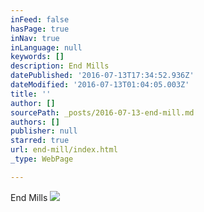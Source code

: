 ```yaml
---
inFeed: false
hasPage: true
inNav: true
inLanguage: null
keywords: []
description: End Mills
datePublished: '2016-07-13T17:34:52.936Z'
dateModified: '2016-07-13T01:04:05.003Z'
title: ''
author: []
sourcePath: _posts/2016-07-13-end-mill.md
authors: []
publisher: null
starred: true
url: end-mill/index.html
_type: WebPage

---
```

End Mills
![](https://the-grid-user-content.s3-us-west-2.amazonaws.com/cfe7521c-c987-4fb0-bd45-964c4c7d4845.jpg)
